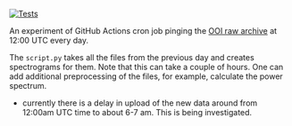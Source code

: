 [![Tests](https://github.com/orcasound/orca-action-workflow/actions/workflows/tests.yml/badge.svg)](https://github.com/orcasound/orca-action-workflow/actions/workflows/tests.yml)

An experiment of GitHub Actions cron job pinging the [OOI raw archive](https://rawdata.oceanobservatories.org/files/RS01SBPS/PC01A/08-HYDBBA103) at 12:00 UTC every day.

The `script.py` takes all the files from the previous day and creates spectrograms for them. Note that this can take a couple of hours. One can add additional preprocessing of the files, for example, calculate the power spectrum.

* currently there is a delay in upload of the new data around from 12:00am UTC time to about 6-7 am. This is being investigated.
